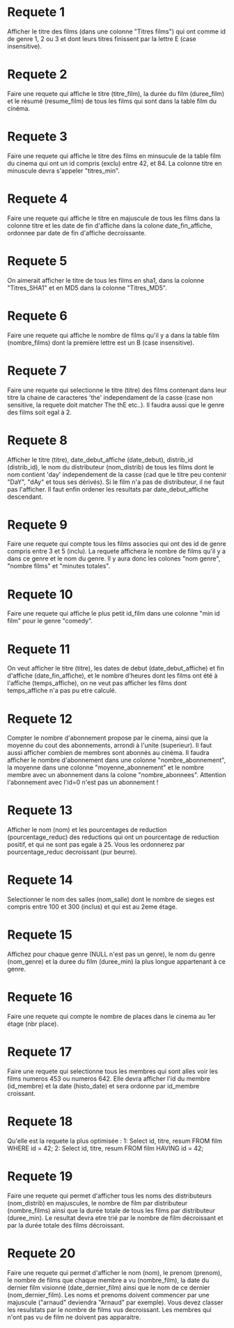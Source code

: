 # Requete 1
Afficher le titre des films (dans une colonne "Titres films") qui ont comme id de genre 1, 2 ou 3 et dont leurs titres finissent par la lettre E (case insensitive).

# Requete 2
Faire une requete qui affiche le titre (titre_film), la durée du film (duree_film) et le résumé (resume_film) de tous les films qui sont dans la table film du cinéma.

# Requete 3
Faire une requete qui affiche le titre des films en minsucule de la table film du cinema qui ont un id compris (exclu) entre 42, et 84. La colonne titre en minuscule devra s'appeler "titres_min".

# Requete 4
Faire une requete qui affiche le titre en majuscule de tous les films dans la colonne titre et les date de fin d'affiche dans la colone date_fin_affiche, ordonnee par date de fin d'affiche decroissante.

# Requete 5
On aimerait afficher le titre de tous les films en sha1, dans la colonne "Titres_SHA1" et en MD5 dans la colonne "Titres_MD5".

# Requete 6
Faire une requete qui affiche le nombre de films qu'il y a dans la table film (nombre_films) dont la première lettre est un B (case insensitive).

# Requete 7
Faire une requete qui selectionne le titre (titre) des films contenant dans leur titre la chaine de caracteres 'the' independament de la casse (case non sensitive, la requete doit matcher The thE etc..). Il faudra aussi que le genre des films soit egal à 2.

# Requete 8
Afficher le titre (titre), date_debut_affiche (date_debut), distrib_id (distrib_id), le nom du distributeur (nom_distrib) de tous les films dont le nom contient 'day' independement de la casse (cad que le titre peu contenir "DaY", "dAy" et tous ses dérivés). Si le film n'a pas de distributeur, il ne faut pas l'afficher. Il faut enfin ordener les resultats par date_debut_affiche descendant.
# Requete 9
Faire une requete qui compte tous les films associes qui ont des id de genre compris entre 3 et 5 (inclu). La requete affichera le nombre de films qu'il y a dans ce genre et le nom du genre. Il y aura donc les colones "nom genre", "nombre films" et "minutes totales".

# Requete 10
Faire une requete qui affiche le plus petit id_film dans une colonne "min id film" pour le genre "comedy".

# Requete 11
On veut afficher le titre (titre), les dates de debut (date_debut_affiche) et fin d'affiche (date_fin_affiche), et le nombre d'heures dont les films ont été à l'affiche (temps_affiche), on ne veut pas afficher les films dont temps_affiche n'a pas pu etre calculé.

# Requete 12
Compter le nombre d'abonnement propose par le cinema, ainsi que la moyenne du cout des abonnements, arrondi à l'unite (superieur). Il faut aussi afficher combien de membres sont abonnés au cinéma. Il faudra afficher le nombre d'abonnement dans une colonne "nombre_abonnement", la moyenne dans une colonne "moyenne_abonnement" et le nombre membre avec un abonnement dans la colone "nombre_abonnees". Attention l'abonnement avec l'id=0 n'est pas un abonnement !

# Requete 13
Afficher le nom (nom) et les pourcentages de reduction (pourcentage_reduc) des reductions qui ont un pourcentage de reduction positif, et qui ne sont pas egale à 25. Vous les ordonnerez par pourcentage_reduc decroissant (pur beurre).

# Requete 14
Selectionner le nom des salles (nom_salle) dont le nombre de sieges est compris entre 100 et 300 (inclus) et qui est au 2eme étage.

# Requete 15
Affichez pour chaque genre (NULL n'est pas un genre), le nom du genre (nom_genre) et la duree du film (duree_min) la plus longue appartenant à ce genre.

# Requete 16
Faire une requete qui compte le nombre de places dans le cinema au 1er étage (nbr place).

# Requete 17
Faire une requete qui selectionne tous les membres qui sont alles voir les films numeros 453 ou numeros 642. Elle devra afficher l'id du membre (id_membre) et la date (histo_date) et sera ordonne par id_membre croissant.

# Requete 18
Qu'elle est la requete la plus optimisée : 
1: Select id, titre, resum FROM film WHERE id = 42; 2: Select id, titre, resum FROM film HAVING id = 42;

# Requete 19
Faire une requete qui permet d'afficher tous les noms des distributeurs (nom_distrib) en majuscules, le nombre de film par distributeur (nombre_films) ainsi que la durée totale de tous les films par distributeur (duree_min). Le resultat devra etre trié par le nombre de film décroissant et par la durée totale des films décroissant.

# Requete 20
Faire une requete qui permet d'afficher le nom (nom), le prenom (prenom), le nombre de films que chaque membre a vu (nombre_film), la date du dernier film visionné (date_dernier_film) ainsi que le nom de ce dernier (nom_dernier_film). Les noms et prenoms doivent commencer par une majuscule ("arnaud" deviendra "Arnaud" par exemple). Vous devez classer les resulstats par le nombre de films vus decroissant. Les membres qui n'ont pas vu de film ne doivent pas apparaitre.
